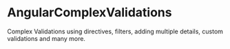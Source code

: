 # AngularComplexValidations
Complex Validations using directives, filters, adding multiple details, custom validations and many more.
